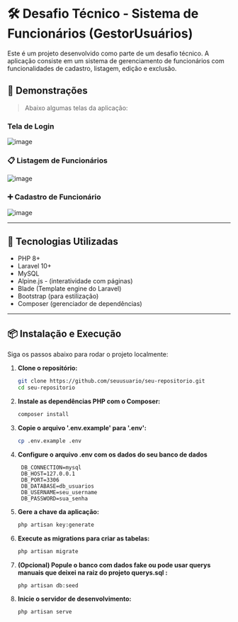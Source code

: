 # 🛠️ Desafio Técnico - Sistema de Funcionários (GestorUsuários)

Este é um projeto desenvolvido como parte de um desafio técnico. A aplicação consiste em um sistema de gerenciamento de funcionários com funcionalidades de cadastro, listagem, edição e exclusão.

## 📸 Demonstrações

> Abaixo algumas telas da aplicação:
### Tela de Login
![image](https://github.com/user-attachments/assets/6c3260e9-460a-486e-b8ca-69e3e0e5ad69)

### 📋 Listagem de Funcionários
![image](https://github.com/user-attachments/assets/a4263c46-63b6-40cb-bf9a-5b15eb8b73a8)

### ➕ Cadastro de Funcionário
![image](https://github.com/user-attachments/assets/088f6e0d-f790-4be0-976b-efc7bdb34c78)

---

## 🚀 Tecnologias Utilizadas

- PHP 8+
- Laravel 10+
- MySQL
- Alpine.js - (interatividade com páginas)
- Blade (Template engine do Laravel)
- Bootstrap (para estilização)
- Composer (gerenciador de dependências)

---

## 📦 Instalação e Execução

Siga os passos abaixo para rodar o projeto localmente:

1. **Clone o repositório:**
   ```bash
   git clone https://github.com/seuusuario/seu-repositorio.git
   cd seu-repositorio
2. **Instale as dependências PHP com o Composer:**
   ```bash
   composer install
3. **Copie o arquivo '.env.example' para '.env':**
   ```bash
   cp .env.example .env
4. **Configure o arquivo .env com os dados do seu banco de dados**
   ```bach
    DB_CONNECTION=mysql
    DB_HOST=127.0.0.1
    DB_PORT=3306
    DB_DATABASE=db_usuarios
    DB_USERNAME=seu_username
    DB_PASSWORD=sua_senha
5. **Gere a chave da aplicação:**
   ```bash
   php artisan key:generate
6. **Execute as migrations para criar as tabelas:**
   ```bash
   php artisan migrate
7. **(Opcional) Popule o banco com dados fake ou pode usar querys manuais que deixei na raiz do projeto querys.sql :**
   ```bash
   php artisan db:seed
8. **Inicie o servidor de desenvolvimento:**
   ```bash
   php artisan serve

